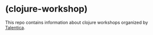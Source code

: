 # (clojure-workshop)

This repo contains information about clojure workshops organized by [Talentica](talentica.com).
